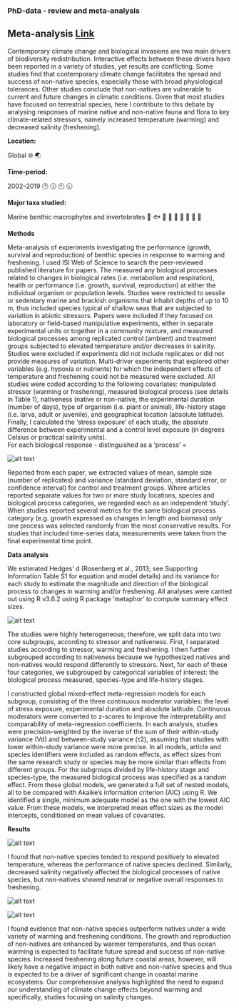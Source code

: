 ### PhD-data - review and meta-analysis

## Meta-analysis [Link](https://onlinelibrary.wiley.com/doi/10.1111/geb.13318)

Contemporary climate change and biological invasions are two main drivers of biodiversity redistribution. Interactive effects between these drivers have been reported in a variety of studies, yet results are conflicting. Some studies find that contemporary climate change facilitates the spread and success of non-native species, especially those with broad physiological tolerances. Other studies conclude that non-natives are vulnerable to current and future changes in climatic conditions. Given that most studies have focused on terrestrial species, here I contribute to this debate by analysing responses of marine native and non-native fauna and flora to key climate-related stressors, namely increased temperature (warming) and decreased salinity (freshening).

**Location:** 

Global :globe_with_meridians: 🌏

**Time-period:** 

2002–2019 🕐 🕜 🕙 🕥 

**Major taxa studied:** 

Marine benthic macrophytes and invertebrates 🐠 🐟 🐳 🐋 🐬  🍁 🍃 🍂 🌿

**Methods**

Meta-analysis of experiments investigating the performance (growth, survival and reproduction) of benthic species in response to warming and freshening.
I used ISI Web of Science to search the peer-reviewed published literature for papers. The measured any biological processes related to changes in biological rates (i.e. metabolism and respiration), health or performance (i.e. growth, survival, reproduction) at either the individual organism or population levels. Studies were restricted to sessile or sedentary marine and brackish organisms that inhabit depths of up to 10 m, thus included species typical of shallow seas that are subjected to variation in abiotic stressors. Papers were included if they focused on laboratory or field-based manipulative experiments, either in separate experimental units or together in a community mixture, and measured biological processes among replicated control (ambient) and treatment groups subjected to elevated temperature and/or decreases in salinity. Studies were excluded if experiments did not include replicates or did not provide measures of variation. Multi-driver experiments that explored other variables (e.g. hypoxia or nutrients) for which the independent effects of temperature and freshening could not be measured were excluded.
All studies were coded according to the following covariates: manipulated stressor (warming or freshening), measured biological process (see details in Table 1), nativeness (native or non-native, the experimental duration (number of days), type of organism (i.e. plant or animal), life-history stage (i.e. larva, adult or juvenile), and geographical location (absolute latitude). Finally, I calculated the ‘stress exposure’ of each study, the absolute difference between experimental and a control level exposure (in degrees Celsius or practical salinity units).  
For each biological response - distinguished as a ‘process’ =

![alt text](https://github.com/ellamcknight/PhD-data/blob/main/Images/Table%201.png?raw=true)

Reported from each paper, we extracted values of mean, sample size (number of replicates) and variance (standard deviation, standard error, or confidence interval) for control and treatment groups. Where articles reported separate values for two or more study locations, species and biological process categories, we regarded each as an independent ‘study’. When studies reported several metrics for the same biological process category (e.g. growth expressed as changes in length and biomass) only one process was selected randomly from the most conservative results. For studies that included time-series data, measurements were taken from the final experimental time point.

**Data analysis**

We estimated Hedges’ d (Rosenberg et al., 2013; see Supporting Information Table S1 for equation and model details) and its variance for each study to estimate the magnitude and direction of the biological process to changes in warming and/or freshening. All analyses were carried out using R v3.6.2 using R package ‘metaphor’ to compute summary effect sizes.

![alt text](https://github.com/ellamcknight/PhD-data/blob/main/Images/Table%20S1.png?raw=true)

The studies were highly heterogeneous; therefore, we split data into two core subgroups, according to stressor and nativeness. First, I separated studies according to stressor, warming and freshening.
I then further subgrouped according to nativeness because we hypothesized natives and non-natives would respond differently to stressors. Next, for each of these four categories, we subgrouped by categorical variables of interest: the biological process measured, species-type and life-history stages.

I constructed global mixed-effect meta-regression models for each subgroup, consisting of the three continuous moderator variables: the level of stress exposure, experimental duration and absolute latitude. Continuous moderators were converted to z-scores to improve the interpretability and comparability of meta-regression coefficients. In each analysis, studies were precision-weighted by the inverse of the sum of their within-study variance (Vd) and between-study variance (τ2), assuming that studies with lower within-study variance were more precise. In all models, article and species identifiers were included as random effects, as effect sizes from the same research study or species may be more similar than effects from different groups. For the subgroups divided by life-history stage and species-type, the measured biological process was specified as a random effect. From these global models, we generated a full set of nested models, all to be compared with Akaike’s information criterion (AIC) using R. We identified a single, minimum adequate model as the one with the lowest AIC value. From these models, we interpreted mean effect sizes as the model intercepts, conditioned on mean values of covariates.


**Results**

![alt text](https://github.com/ellamcknight/PhD-data/blob/main/Images/Fig%201_1.png?raw=true)

I found that non-native species tended to respond positively to elevated temperature, whereas the performance of native species declined. Similarly, decreased salinity negatively affected the biological processes of native species, but non-natives showed neutral or negative overall responses to freshening.

![alt text](https://github.com/ellamcknight/PhD-data/blob/main/Images/Fig%202_1.png?raw=true)

![alt text](https://github.com/ellamcknight/PhD-data/blob/main/Images/FIG4_1.png?raw=true)

I found evidence that non-native species outperform natives under a wide variety of warming and freshening conditions. The growth and reproduction of non-natives are enhanced by warmer temperatures, and thus ocean warming is expected to facilitate future spread and success of non-native species. Increased freshening along future coastal areas, however, will likely have a negative impact in both native and non-native species and thus is expected to be a driver of significant change in coastal marine ecosystems. Our comprehensive analysis highlighted the need to expand our understanding of climate change effects beyond warming and specifically, studies focusing on salinity changes.








